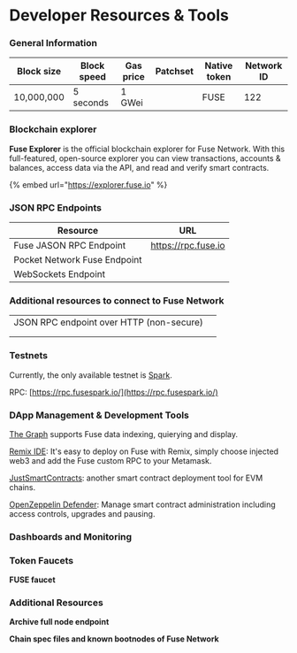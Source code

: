 # Developer Resources & Tools

### General Information

| Block size | Block speed | Gas price | Patchset | Native token | Network ID |
| ---------- | ----------- | --------- | -------- | ------------ | ---------- |
| 10,000,000 | 5 seconds   | 1 GWei    |          | FUSE         | 122        |

### Blockchain explorer

**Fuse Explorer** is the official blockchain explorer for Fuse Network. With this full-featured, open-source explorer you can view transactions, accounts & balances, access data via the API, and read and verify smart contracts.

{% embed url="https://explorer.fuse.io" %}

### JSON RPC Endpoints

| Resource                     | URL                 |
| ---------------------------- | ------------------- |
| Fuse JASON RPC Endpoint      | https://rpc.fuse.io |
| Pocket Network Fuse Endpoint |                     |
| WebSockets Endpoint          |                     |

### Additional resources to connect to Fuse Network

|                                          |   |
| ---------------------------------------- | - |
| JSON RPC endpoint over HTTP (non-secure) |   |
|                                          |   |
|                                          |   |

### Testnets

Currently, the only available testnet is [Spark](https://explorer.fusespark.io/).

RPC: [https://rpc.fusespark.io/](https://rpc.fusespark.io/)

### DApp Management & Development Tools

[The Graph](https://thegraph.com) supports Fuse data indexing, quierying and display.

[Remix IDE](https://remix-project.org/): It's easy to deploy on Fuse with Remix, simply choose injected web3 and add the Fuse custom RPC to your Metamask.

[JustSmartContracts](https://justsmartcontracts.dev/): another smart contract deployment tool for EVM chains.&#x20;

[OpenZeppelin Defender](https://defender.openzeppelin.com): Manage smart contract administration including access controls, upgrades and pausing.

### Dashboards and Monitoring

### Token Faucets

**FUSE faucet**

### Additional Resources&#x20;

**Archive full node endpoint**

**Chain spec files and known bootnodes of Fuse Network**

### &#x20;
